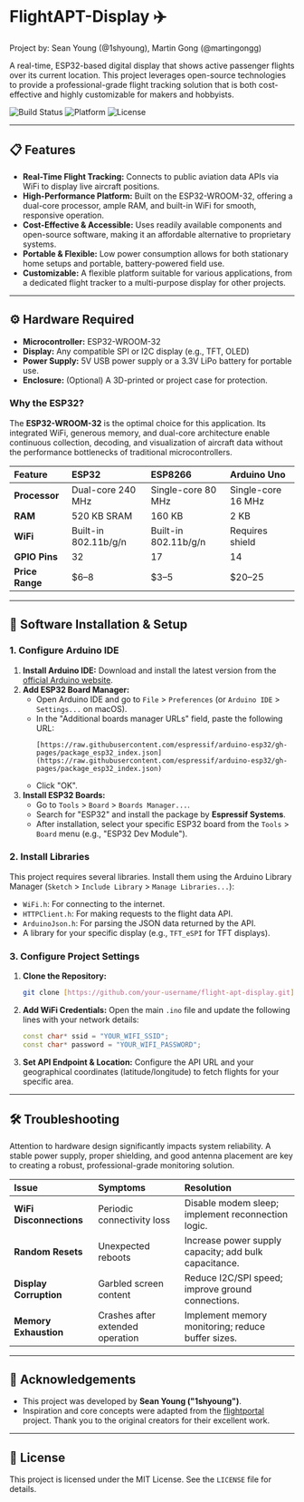 # FlightAPT-Display ✈️

Project by: Sean Young (@1shyoung), Martin Gong (@martingongg)

A real-time, ESP32-based digital display that shows active passenger flights over its current location. This project leverages open-source technologies to provide a professional-grade flight tracking solution that is both cost-effective and highly customizable for makers and hobbyists.

![Build Status](https://img.shields.io/badge/build-passing-brightgreen)
![Platform](https://img.shields.io/badge/platform-ESP32-blue)
![License](https://img.shields.io/badge/license-MIT-lightgrey)

---

## 📋 Features

* **Real-Time Flight Tracking:** Connects to public aviation data APIs via WiFi to display live aircraft positions.
* **High-Performance Platform:** Built on the ESP32-WROOM-32, offering a dual-core processor, ample RAM, and built-in WiFi for smooth, responsive operation.
* **Cost-Effective & Accessible:** Uses readily available components and open-source software, making it an affordable alternative to proprietary systems.
* **Portable & Flexible:** Low power consumption allows for both stationary home setups and portable, battery-powered field use.
* **Customizable:** A flexible platform suitable for various applications, from a dedicated flight tracker to a multi-purpose display for other projects.

---

## ⚙️ Hardware Required

* **Microcontroller:** ESP32-WROOM-32
* **Display:** Any compatible SPI or I2C display (e.g., TFT, OLED)
* **Power Supply:** 5V USB power supply or a 3.3V LiPo battery for portable use.
* **Enclosure:** (Optional) A 3D-printed or project case for protection.

### Why the ESP32?

The **ESP32-WROOM-32** is the optimal choice for this application. Its integrated WiFi, generous memory, and dual-core architecture enable continuous collection, decoding, and visualization of aircraft data without the performance bottlenecks of traditional microcontrollers.

| Feature         | ESP32                | ESP8266            | Arduino Uno      |
| :-------------- | :------------------- | :----------------- | :--------------- |
| **Processor** | Dual-core 240 MHz    | Single-core 80 MHz | Single-core 16 MHz |
| **RAM** | 520 KB SRAM          | 160 KB             | 2 KB             |
| **WiFi** | Built-in 802.11b/g/n | Built-in 802.11b/g/n | Requires shield  |
| **GPIO Pins** | 32                   | 17                 | 14               |
| **Price Range** | $6–8                 | $3–5               | $20–25           |

---

## 🚀 Software Installation & Setup

### 1. Configure Arduino IDE

1.  **Install Arduino IDE:** Download and install the latest version from the [official Arduino website](https://www.arduino.cc/en/software).
2.  **Add ESP32 Board Manager:**
    * Open Arduino IDE and go to `File` > `Preferences` (or `Arduino IDE` > `Settings...` on macOS).
    * In the "Additional boards manager URLs" field, paste the following URL:
        ```
        [https://raw.githubusercontent.com/espressif/arduino-esp32/gh-pages/package_esp32_index.json](https://raw.githubusercontent.com/espressif/arduino-esp32/gh-pages/package_esp32_index.json)
        ```
    * Click "OK".
3.  **Install ESP32 Boards:**
    * Go to `Tools` > `Board` > `Boards Manager...`.
    * Search for "ESP32" and install the package by **Espressif Systems**.
    * After installation, select your specific ESP32 board from the `Tools` > `Board` menu (e.g., "ESP32 Dev Module").

### 2. Install Libraries

This project requires several libraries. Install them using the Arduino Library Manager (`Sketch` > `Include Library` > `Manage Libraries...`):

* `WiFi.h`: For connecting to the internet.
* `HTTPClient.h`: For making requests to the flight data API.
* `ArduinoJson.h`: For parsing the JSON data returned by the API.
* A library for your specific display (e.g., `TFT_eSPI` for TFT displays).

### 3. Configure Project Settings

1.  **Clone the Repository:**
    ```sh
    git clone [https://github.com/your-username/flight-apt-display.git](https://github.com/your-username/flight-apt-display.git)
    ```
2.  **Add WiFi Credentials:** Open the main `.ino` file and update the following lines with your network details:
    ```cpp
    const char* ssid = "YOUR_WIFI_SSID";
    const char* password = "YOUR_WIFI_PASSWORD";
    ```
3.  **Set API Endpoint & Location:** Configure the API URL and your geographical coordinates (latitude/longitude) to fetch flights for your specific area.

---

## 🛠️ Troubleshooting

Attention to hardware design significantly impacts system reliability. A stable power supply, proper shielding, and good antenna placement are key to creating a robust, professional-grade monitoring solution.

| Issue                  | Symptoms                       | Resolution                                             |
| :--------------------- | :----------------------------- | :----------------------------------------------------- |
| **WiFi Disconnections**| Periodic connectivity loss     | Disable modem sleep; implement reconnection logic.      |
| **Random Resets** | Unexpected reboots             | Increase power supply capacity; add bulk capacitance.  |
| **Display Corruption** | Garbled screen content         | Reduce I2C/SPI speed; improve ground connections.      |
| **Memory Exhaustion** | Crashes after extended operation | Implement memory monitoring; reduce buffer sizes.      |

---

## 🙏 Acknowledgements

* This project was developed by **Sean Young ("1shyoung")**.
* Inspiration and core concepts were adapted from the [flightportal](https://github.com/smartbutnot/flightportal) project. Thank you to the original creators for their excellent work.

---

## 📜 License

This project is licensed under the MIT License. See the `LICENSE` file for details.
